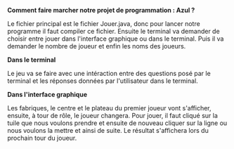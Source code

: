 **Comment faire marcher notre projet de programmation : Azul ?**

Le fichier principal est le fichier Jouer.java, donc pour lancer notre programme il faut compiler ce fichier.
Ensuite le terminal va demander de choisir entre jouer dans l'interface graphique ou dans le terminal.
Puis il va demander le nombre de joueur et enfin les noms des joueurs.

**Dans le terminal**

Le jeu va se faire avec une intéraction entre des questions posé par le terminal et les réponses données par l'utilisateur dans le terminal.

**Dans l'interface graphique**

Les fabriques, le centre et le plateau du premier joueur vont s'afficher, ensuite, à tour de rôle, le joueur changera.
Pour jouer, il faut cliqué sur la tuile que nous voulons prendre et ensuite de nouveau cliquer sur la ligne ou nous voulons la mettre et ainsi de suite. 
Le résultat s'affichera lors du prochain tour du joueur.

